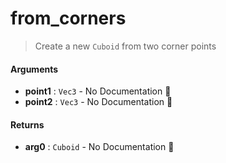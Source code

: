 # from\_corners

>  Create a new `Cuboid` from two corner points

#### Arguments

- **point1** : `Vec3` \- No Documentation 🚧
- **point2** : `Vec3` \- No Documentation 🚧

#### Returns

- **arg0** : `Cuboid` \- No Documentation 🚧